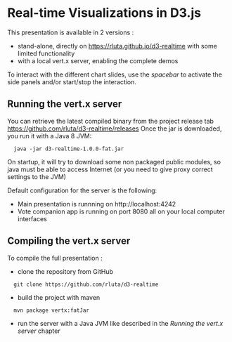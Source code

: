 # Real-time Visualizations in D3.js
 
This presentation is available in 2 versions :

  * stand-alone, directly on https://rluta.github.io/d3-realtime with some limited functionality
  * with a local vert.x server, enabling the complete demos
  
To interact with the different chart slides, use the *spacebar* to activate the side panels 
and/or start/stop the interaction.

## Running the vert.x server

You can retrieve the latest compiled binary from the project release tab https://github.com/rluta/d3-realtime/releases
Once the jar is downloaded, you run it with a Java 8 JVM:

```  
  java -jar d3-realtime-1.0.0-fat.jar
```  

On startup, it will try to download some non packaged public modules, so java must be able to access Internet (or you need to give proxy correct settings to the JVM)

Default configuration for the server is the following:

   * Main presentation is runnning on http://localhost:4242
   * Vote companion app is running on port 8080 all on your local computer interfaces

## Compiling the vert.x server

To compile the full presentation : 

  * clone the repository from GitHub

```  
  git clone https://github.com/rluta/d3-realtime
```  

  * build the project with maven

```  
  mvn package vertx:fatJar
```

  * run the server with a Java JVM like described in the *Running the vert.x server* chapter
